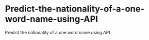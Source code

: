 # Predict-the-nationality-of-a-one-word-name-using-API
Predict the nationality of a one word name using API
